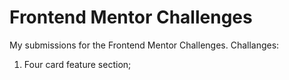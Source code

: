 # Frontend Mentor Challenges

My submissions for the Frontend Mentor Challenges.
Challanges:

1. Four card feature section;
